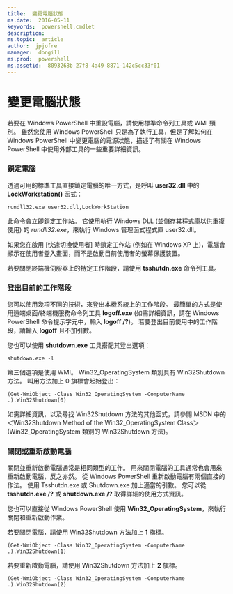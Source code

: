 ```yaml
---
title:  變更電腦狀態
ms.date:  2016-05-11
keywords:  powershell,cmdlet
description:  
ms.topic:  article
author:  jpjofre
manager:  dongill
ms.prod:  powershell
ms.assetid:  8093268b-27f8-4a49-8871-142c5cc33f01
---
```


# 變更電腦狀態
若要在 Windows PowerShell 中重設電腦，請使用標準命令列工具或 WMI 類別。 雖然您使用 Windows PowerShell 只是為了執行工具，但是了解如何在 Windows PowerShell 中變更電腦的電源狀態，描述了有關在 Windows PowerShell 中使用外部工具的一些重要詳細資訊。

### 鎖定電腦
透過可用的標準工具直接鎖定電腦的唯一方式，是呼叫 **user32.dll** 中的 **LockWorkstation()** 函式：

```
rundll32.exe user32.dll,LockWorkStation
```

此命令會立即鎖定工作站。 它使用執行 Windows DLL (並儲存其程式庫以供重複使用) 的 *rundll32.exe*，來執行 Windows 管理函式程式庫 user32.dll。

如果您在啟用 [快速切換使用者] 時鎖定工作站 (例如在 Windows XP 上)，電腦會顯示在使用者登入畫面，而不是啟動目前使用者的螢幕保護裝置。

若要關閉終端機伺服器上的特定工作階段，請使用 **tsshutdn.exe** 命令列工具。

### 登出目前的工作階段
您可以使用幾項不同的技術，來登出本機系統上的工作階段。 最簡單的方式是使用遠端桌面/終端機服務命令列工具 **logoff.exe** (如需詳細資訊，請在 Windows PowerShell 命令提示字元中，輸入 **logoff /?**)。 若要登出目前使用中的工作階段，請輸入 **logoff** 且不加引數。

您也可以使用 **shutdown.exe** 工具搭配其登出選項︰

```
shutdown.exe -l
```

第三個選項是使用 WMI。 Win32_OperatingSystem 類別具有 Win32Shutdown 方法。 叫用方法加上 0 旗標會起始登出︰

```
(Get-WmiObject -Class Win32_OperatingSystem -ComputerName .).Win32Shutdown(0)
```

如需詳細資訊，以及尋找 Win32Shutdown 方法的其他函式，請參閱 MSDN 中的＜Win32Shutdown Method of the Win32_OperatingSystem Class＞(Win32_OperatingSystem 類別的 Win32Shutdown 方法)。

### 關閉或重新啟動電腦
關閉並重新啟動電腦通常是相同類型的工作。 用來關閉電腦的工具通常也會用來重新啟動電腦，反之亦然。 從 Windows PowerShell 重新啟動電腦有兩個直接的作法。 使用 Tsshutdn.exe 或 Shutdown.exe 加上適當的引數。 您可以從 **tsshutdn.exe /?** 或 **shutdown.exe /?** 取得詳細的使用方式資訊。

您也可以直接從 Windows PowerShell 使用 **Win32_OperatingSystem**，來執行關閉和重新啟動作業。

若要關閉電腦，請使用 Win32Shutdown 方法加上 **1** 旗標。

```
(Get-WmiObject -Class Win32_OperatingSystem -ComputerName .).Win32Shutdown(1)
```

若要重新啟動電腦，請使用 Win32Shutdown 方法加上 **2** 旗標。

```
(Get-WmiObject -Class Win32_OperatingSystem -ComputerName .).Win32Shutdown(2)
```



<!--HONumber=May16_HO2-->


